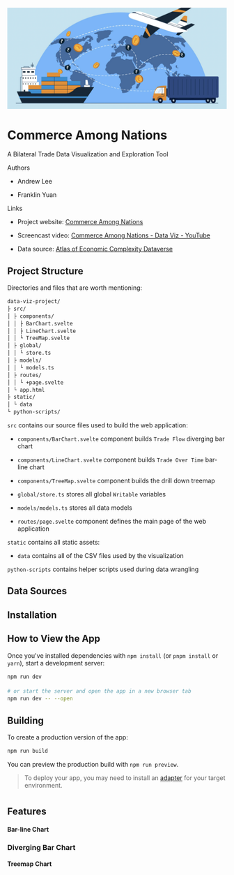 ![cover photo](./static/images/cover_photo.jpg)

# Commerce Among Nations

A Bilateral Trade Data Visualization and Exploration Tool

Authors

* Andrew Lee

* Franklin Yuan

Links

- Project website: [Commerce Among Nations](https://candrewlee14.github.io/data-viz-project/)

- Screencast video: [Commerce Among Nations - Data Viz - YouTube](https://youtu.be/OXdyF8Prxyw)

- Data source: [Atlas of Economic Complexity Dataverse](https://dataverse.harvard.edu/dataverse/atlas)

## Project Structure

Directories and files that are worth mentioning:

```bash
data-viz-project/
├ src/
│ ├ components/
│ │ ├ BarChart.svelte
│ │ ├ LineChart.svelte
│ │ └ TreeMap.svelte
│ ├ global/
│ │ └ store.ts
│ ├ models/
│ │ └ models.ts
│ ├ routes/
│ │ └ +page.svelte
│ └ app.html
├ static/
│ └ data
└ python-scripts/
```

`src` contains our source files used to build the web application:

* `components/BarChart.svelte`  component builds `Trade Flow` diverging bar chart 

* `components/LineChart.svelte` component builds `Trade Over Time` bar-line chart

* `components/TreeMap.svelte` component builds the drill down treemap 

* `global/store.ts` stores all global `Writable` variables

* `models/models.ts` stores all data models

* `routes/page.svelte` component defines the main page of the web application  

`static` contains all static assets:

* `data`  contains all of the CSV files used by the visualization

`python-scripts` contains helper scripts used during data wrangling

## Data Sources



## Installation

## 

## How to View the App

Once you've installed dependencies with `npm install` (or `pnpm install` or `yarn`), start a development server:

```bash
npm run dev

# or start the server and open the app in a new browser tab
npm run dev -- --open
```

## Building

To create a production version of the app:

```bash
npm run build
```

You can preview the production build with `npm run preview`.

> To deploy your app, you may need to install an [adapter](https://kit.svelte.dev/docs/adapters) for your target environment.

# 

## Features

#### Bar-line Chart

### Diverging Bar Chart

#### Treemap Chart


